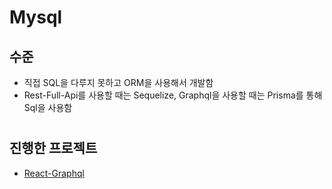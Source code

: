 # Mysql

## 수준
- 직접 SQL을 다루지 못하고 ORM을 사용해서 개발함
- Rest-Full-Api를 사용할 때는 Sequelize, Graphql을 사용할 때는 Prisma를 통해 Sql을 사용함

#

## 진행한 프로젝트
- [React-Graphql](../2020/react-graphql.md)